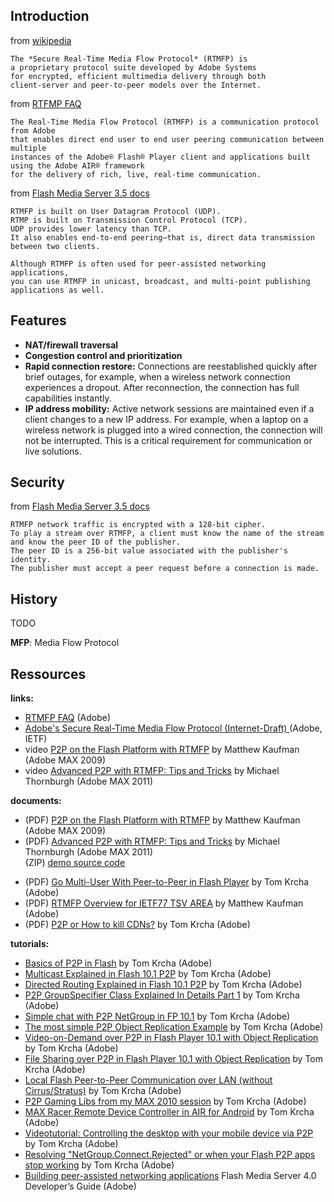 ## Introduction ##

from [wikipedia](.md)
```
The *Secure Real-Time Media Flow Protocol* (RTMFP) is
a proprietary protocol suite developed by Adobe Systems
for encrypted, efficient multimedia delivery through both
client-server and peer-to-peer models over the Internet.
```

from [RTFMP FAQ](http://www.adobe.com/products/adobe-media-server-extended/rtmfp-faq.html)
```
The Real-Time Media Flow Protocol (RTMFP) is a communication protocol from Adobe
that enables direct end user to end user peering communication between multiple
instances of the Adobe® Flash® Player client and applications built using the Adobe AIR® framework
for the delivery of rich, live, real-time communication.
```

from [Flash Media Server 3.5 docs](http://help.adobe.com/en_US/flashmediaserver/devguide/WSa4cb07693d123884520b86f312a354ba36d-7fff.html)
```
RTMFP is built on User Datagram Protocol (UDP).
RTMP is built on Transmission Control Protocol (TCP).
UDP provides lower latency than TCP.
It also enables end-to-end peering—that is, direct data transmission between two clients.
```
```
Although RTMFP is often used for peer-assisted networking applications,
you can use RTMFP in unicast, broadcast, and multi-point publishing applications as well.
```

## Features ##
  * **NAT/firewall traversal**
  * **Congestion control and prioritization**
  * **Rapid connection restore:** Connections are reestablished quickly after brief outages, for example, when a wireless network connection experiences a dropout. After reconnection, the connection has full capabilities instantly.
  * **IP address mobility:** Active network sessions are maintained even if a client changes to a new IP address. For example, when a laptop on a wireless network is plugged into a wired connection, the connection will not be interrupted. This is a critical requirement for communication or live solutions.

## Security ##

from [Flash Media Server 3.5 docs](http://help.adobe.com/en_US/flashmediaserver/devguide/WSa4cb07693d123884520b86f312a354ba36d-7fff.html)
```
RTMFP network traffic is encrypted with a 128-bit cipher.
To play a stream over RTMFP, a client must know the name of the stream and know the peer ID of the publisher.
The peer ID is a 256-bit value associated with the publisher's identity.
The publisher must accept a peer request before a connection is made.
```



## History ##

TODO

**MFP**: Media Flow Protocol

## Ressources ##

**links:**
  * [RTMFP FAQ](http://www.adobe.com/products/adobe-media-server-extended/rtmfp-faq.html) (Adobe)
  * [Adobe's Secure Real-Time Media Flow Protocol (Internet-Draft) ](http://tools.ietf.org/html/draft-thornburgh-adobe-rtmfp) (Adobe, IETF)
  * video [P2P on the Flash Platform with RTMFP](http://tv.adobe.com/watch/max-2009-develop/p2p-on-the-flash-platform-with-rtmfp/) by Matthew Kaufman (Adobe MAX 2009)
  * video [Advanced P2P with RTMFP: Tips and Tricks](http://tv.adobe.com/watch/max-2011-develop/advanced-p2p-with-rtmfp-tips-and-tricks/) by Michael Thornburgh (Adobe MAX 2011)

**documents:**
  * (PDF) [P2P on the Flash Platform with RTMFP](http://circulate.googlecode.com/files/P2P%20on%20the%20Flash%20Platform%20with%20RTMFP.pdf) by Matthew Kaufman (Adobe MAX 2009)
  * (PDF) [Advanced P2P with RTMFP: Tips and Tricks](http://circulate.googlecode.com/files/Advanced%20P2P%20with%20RTMFP%20-%20Tips%20and%20Tricks.pdf) by Michael Thornburgh (Adobe MAX 2011)<br>(ZIP) <a href='http://circulate.googlecode.com/files/S4600_Thornburgh-AdvancedP2P_Assets.zip'>demo source code</a>
<ul><li>(PDF) <a href='http://circulate.googlecode.com/files/Go%20Multi-User%20With%20Peer-to-Peer%20in%20Flash%20Player.pdf'>Go Multi-User With Peer-to-Peer in Flash Player</a> by Tom Krcha (Adobe)<br>
</li><li>(PDF) <a href='http://circulate.googlecode.com/files/RTMFP%20Overview%20for%20IETF77%20TSV%20AREA.pdf'>RTMFP Overview for IETF77 TSV AREA</a> by Matthew Kaufman (Adobe)<br>
</li><li>(PDF) <a href='http://flashrealtime.com/download/P2P-Or-How-To-Kill-CDNs.pdf'>P2P or How to kill CDNs?</a> by Tom Krcha (Adobe)</li></ul>

<b>tutorials:</b>
<ul><li><a href='http://gamingnotes.com/?p=492'>Basics of P2P in Flash</a> by Tom Krcha (Adobe)<br>
</li><li><a href='http://gamingnotes.com/?p=1526'>Multicast Explained in Flash 10.1 P2P</a> by Tom Krcha (Adobe)<br>
</li><li><a href='http://gamingnotes.com/?p=1463'>Directed Routing Explained in Flash 10.1 P2P</a> by Tom Krcha (Adobe)<br>
</li><li><a href='http://gamingnotes.com/?p=1434'>P2P GroupSpecifier Class Explained In Details Part 1</a> by Tom Krcha (Adobe)<br>
</li><li><a href='http://gamingnotes.com/?p=1266'>Simple chat with P2P NetGroup in FP 10.1</a> by Tom Krcha (Adobe)<br>
</li><li><a href='http://gamingnotes.com/?p=1854'>The most simple P2P Object Replication Example</a> by Tom Krcha (Adobe)<br>
</li><li><a href='http://gamingnotes.com/?p=1727'>Video-on-Demand over P2P in Flash Player 10.1 with Object Replication</a> by Tom Krcha (Adobe)<br>
</li><li><a href='http://gamingnotes.com/?p=1646'>File Sharing over P2P in Flash Player 10.1 with Object Replication</a> by Tom Krcha (Adobe)<br>
</li><li><a href='http://gamingnotes.com/?p=1803'>Local Flash Peer-to-Peer Communication over LAN (without Cirrus/Stratus)</a> by Tom Krcha (Adobe)<br>
</li><li><a href='http://gamingnotes.com/?p=2032'>P2P Gaming Libs from my MAX 2010 session</a> by Tom Krcha (Adobe)<br>
</li><li><a href='http://gamingnotes.com/?p=2042'>MAX Racer Remote Device Controller in AIR for Android</a> by Tom Krcha (Adobe)<br>
</li><li><a href='http://gamingnotes.com/?p=2312'>Videotutorial: Controlling the desktop with your mobile device via P2P</a> by Tom Krcha (Adobe)<br>
</li><li><a href='http://gamingnotes.com/?p=1956'>Resolving "NetGroup.Connect.Rejected" or when your Flash P2P apps stop working</a> by Tom Krcha (Adobe)<br>
</li><li><a href='http://help.adobe.com/en_US/FlashMediaServer/4.0_Dev/WSa4cb07693d123884520b86f312a354ba36d-8000.html'>Building peer-assisted networking applications</a> Flash Media Server  4.0 Developer’s Guide (Adobe)